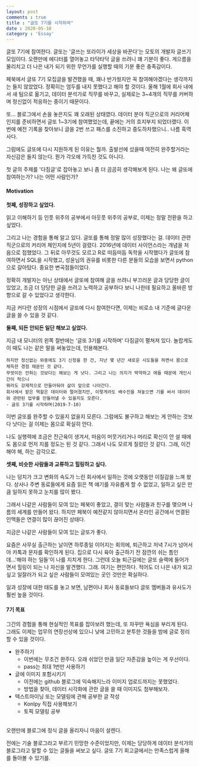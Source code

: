 ```yaml
---
layout: post
comments : true
title : "글또 7기를 시작하며"
date : 2020-05-10
category : 'Essay'
---
```


글또 7기에 참여한다. 글또는 '글쓰는 또라이가 세상을 바꾼다'는 모토의 개발자 글쓰기 모임이다.
오랜만에 에디터를 열어놓고 타닥타닥 글을 쓰려니 꽤 기분이 좋다.
게으름을 물리치고 더 나은 내가 되기 위한 무언가를 실행할 때의 기분 좋은 충족감이다. 

페북에서 글또 7기 모집글을 발견했을 때, 꽤나 반가웠지만 꼭 참여해야겠다는 생각까지는 들지 않았었다.
정확히는 엄두를 내지 못했다고 해야 할 것이다.
올해 1월에 회사 내에서 새 팀으로 옮기고, 데이터 분석가로 직무를 바꾸고, 
실제로는 3~4개의 직무를 커버하며 정신없이 적응하는 중이기 때문이다.  

또... 블로그에서 손을 놓은지도 꽤 오래된 상태였다. 
데이터 분야 직군으로의 커리어체인지를 준비하면서 글또 1~3기에 참여했었는데, 끝에는 거의 흐지부지 되었더랬다.
이번에 예전 기록을 찾아보니 글을 2번 쓰고 패스를 소진하고 중도하차했으니.. 나름 흑역사다. 


그럼에도 글또에 다시 지원하게 된 이유는 뭘까. 
출발선에 섰을때 여전히 완주할거라는 자신감은 들지 않는다. 뭔가 각오에 가득찬 것도 아니다.

첫 글의 주제를 '다짐글'로 잡아놓고 보니 좀 더 곰곰히 생각해보게 된다. 
나는 왜 글또에 참여하는가? 나는 어떤 사람인가?
<br>

#### Motivation

<b>첫째, 성장하고 싶었다. </b>

읽고 이해하기 등 인풋 위주의 공부에서 아웃풋 위주의 공부로, 이제는 정말 전환을 하고 싶었다. 

그리고 나는 경험을 통해 알고 있다. 글또를 통해 정말 많이 성장했다는 걸. 
데이터 관련 직군으로의 커리어 체인지에 5년이 걸렸다. 
2016년에 데이터 사이언스라는 개념을 처음으로 접했었다.
그 뒤로 아무것도 모르고 R로 떠듬떠듬 독학을 시작했다가 글또에 참여하면서 SQL을 시작했고,
성윤님의 권유를 비롯한 다른 분들의 모습을 보면서 python으로 갈아탔다. 중요한 변곡점들이었다.

정확히 개발자는 아닌 상태에서 글또에 참여해 글을 쓰려니 부끄러운 글과 당당한 글이 있었고, 조금 더 당당한 글을 쓰려고 노력하고 공부하다 보니 나한테 필요하고 올바른 방향으로 갈 수 있었다고 생각한다. 

지금 커다란 성장의 시점에서 글또에 다시 참여한다면, 이제는 비로소 내 기준에 글다운 글을 쓸 수 있을 것 같다. 
<br/>

<b>둘째, 되든 안되든 일단 해보고 싶었다.</b>

지금 내 모니터의 왼쪽 절반에는 '글또 3기를 시작하며' 다짐글이 펼쳐져 있다. 
놀랍게도 이 때도 나는 같은 말을 써놓았는데, 인용해본다.

~~~
하지만 정신없는 와중에도 3기 신청을 한 건, 지난 몇 년간 새로운 시도들을 하면서 몸으로 체득한 경험 때문인 것 같다.
무엇이든 안하는 것보다는 해보는 게 낫다. 그리고 나는 의지가 박약하고 애들 때문에 개인시간이 적으니 
뭐라도 강제적으로 만들어둬야 삶이 앞으로 나아간다. 
회사에서 맡은 역할은 데이터와 멀어졌지만, 이렇게라도 배수진을 쳐놓으면 기를 써서 데이터와 관련된 업무를 만들어낼 수 있을지도 모른다. 
- 글또 3기를 시작하며(2019-7-10)
~~~
이번 글또를 완주할 수 있을지 없을지 모른다. 그럼에도 불구하고 해보는 게 안하는 것보다 낫다는 걸 이제는 몸으로 확실히 안다. 

나도 실행력에 조금은 잔근육이 생겨서, 마음이 머뭇거리거나 머리로 확신이 안 설 때에도 몸으로 먼저 지를 정도는 된 것 같다.
그래서 나도 모르게 질렀던 것 같다. 그래, 이건 해야 해, 하는 감각으로.
<br/>

<b>셋째, 비슷한 사람들과 교류하고 힐링하고 싶다.</b>

나는 덩치가 크고 변화의 속도가 느린 회사에서 일하는 것에 오랫동안 이질감을 느껴 왔다. 
상사나 주변 동료들에게 요즘 읽은 책 얘기를 자유롭게 할 수 없었고,
일하고 싶은 만큼 일하지 못하고 눈치를 많이 봤다. 

그래서 나같은 사람들이 모여 있는 페북이 좋았고, 결이 맞는 사람들과 친구를 맺으며 나름의 세계를 만들어 왔다.
하지만 페북이 예전같지 않아지면서 온라인 공간에서 연결된 인맥들은 연결이 많이 끊어진 상태다. 

지금은 나같은 사람들이 모여 있는 글또가 좋다. 

요즘은 사무실 출근하는 날이면 하루종일 이어지는 회의에, 퇴근하고 저녁 7시가 넘어서야 카톡과 문자를 확인하게 된다.
집으로 다시 육아 출근하기 전 잠깐의 쉬는 틈인데...'해야 하는 일들'이 나를 지치게 한다. 
그런데 오늘 퇴근길에는 글또 슬랙에 들어가면서 힐링이 되는 나 자신을 발견했다.
그래. 여기는 편안하다. 적어도 더 나은 내가 되고 싶고 일잘러가 되고 싶은 사람들이 모여있는 곳인 것만은 확실하다.

일과 성장에 대한 태도를 놓고 보면, 남편이나 회사 동료들보다 글또 멤버들과 유사도가 훨씬 높을 것이다. 
<br/>

#### 7기 목표

그간의 경험을 통해 현실적인 목표를 잡아보려 했는데, 또 자꾸만 욕심을 부리게 된다.
그래도 이제는 업무의 연장선상에 있으니 낮에 고민하고 분투한 것들을 밤에 글로 정리할 수 있을 것이다. 

- 완주하기
    - 이번에는 무조건 완주다. 오래 쉬었던 만큼 일단 자존감을 높이는 게 우선이다.
    - pass는 최대 1번만 사용하기 
- 글에 이미지 포함시키기
    - 이전에는 github 블로그에 익숙해지느라 이미지 업로드까지는 못했었다.
    - 방법을 찾아, 데이터 시각화에 관한 글을 쓸 때 이미지도 첨부해보자. 
- 텍스트마이닝 또는 모델링에 관해 공부한 글 작성
    - Konlpy 직접 사용해보기
    - 토픽 모델링 공부

<br>
오랜만에 블로그에 정식 글을 올리자니 마음이 설렌다. 

전에는 기술 블로그라고 부르기 민망한 수준이었지만, 이제는 당당하게 데이터 분석가의 블로그라고 말할 수 있는 글들을 써보고 싶다. 
글또 7기 회고글에서는 만족스럽게 올해를 돌아볼 수 있기를.